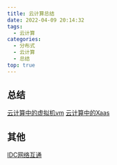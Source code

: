 ```yaml
---
title: 云计算总结
date: 2022-04-09 20:14:32
tags:
  - 云计算
categories:
  - 分布式
  - 云计算  
  - 总结
top: true  
---
```


<p></p>
<!-- more -->

## 总结
 [云计算中的虚拟机vm](../../../../2020/07/29/vm/)
 [云计算中的Xaas](../../../../2019/02/07/xaas/)
 

## 其他
 [IDC网络互通](../../../../2019/05/15/netConnection/)

 